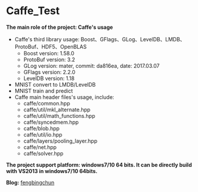 # Caffe_Test
**The main role of the project: Caffe's usage**
- Caffe's third library usage: Boost、GFlags、GLog、LevelDB、LMDB、ProtoBuf、HDF5、OpenBLAS
	- Boost version: 1.58.0
	- ProtoBuf version: 3.2
	- GLog version: mater, commit: da816ea, date: 2017.03.07
	- GFlags version: 2.2.0
	- LevelDB version: 1.18
- MNIST convert to LMDB/LevelDB
- MNIST train and predict
- Caffe main header files's usage, include:
    - caffe/common.hpp
    - caffe/util/mkl_alternate.hpp
    - caffe/util/math_functions.hpp
	- caffe/syncedmem.hpp
	- caffe/blob.hpp
	- caffe/util/io.hpp
	- caffe/layers/pooling_layer.hpp
	- caffe/net.hpp
	- caffe/solver.hpp

**The project support platform: windows7/10 64 bits. It can be directly build with VS2013 in windows7/10 64bits.**

**Blog:** [fengbingchun](http://blog.csdn.net/fengbingchun/article/category/3185663)
